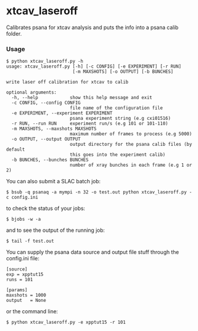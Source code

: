 # xtcav_laseroff
Calibrates psana for xtcav analysis and puts the info into a psana calib folder.

### Usage
```
$ python xtcav_laseroff.py -h
usage: xtcav_laseroff.py [-h] [-c CONFIG] [-e EXPERIMENT] [-r RUN]
                         [-m MAXSHOTS] [-o OUTPUT] [-b BUNCHES]

write laser off calibration for xtcav to calib

optional arguments:
  -h, --help            show this help message and exit
  -c CONFIG, --config CONFIG
                        file name of the configuration file
  -e EXPERIMENT, --experiment EXPERIMENT
                        psana experiment string (e.g cxi01516)
  -r RUN, --run RUN     experiment run/s (e.g 101 or 101-110)
  -m MAXSHOTS, --maxshots MAXSHOTS
                        maximum number of frames to process (e.g 5000)
  -o OUTPUT, --output OUTPUT
                        output directory for the psana calib files (by default
                        this goes into the experiment calib)
  -b BUNCHES, --bunches BUNCHES
                        number of xray bunches in each frame (e.g 1 or 2)
```

You can also submit a SLAC batch job:
```
$ bsub -q psanaq -a mympi -n 32 -o test.out python xtcav_laseroff.py -c config.ini 
```
to check the status of your jobs:
```
$ bjobs -w -a
```
and to see the output of the running job:
```
$ tail -f test.out
```

You can supply the psana data source and output file stuff through the config.ini file:
```
[source]
exp = xpptut15
runs = 101

[params]
maxshots = 1000
output   = None 
```
or the command line:
```
$ python xtcav_laseroff.py -e xpptut15 -r 101
```
